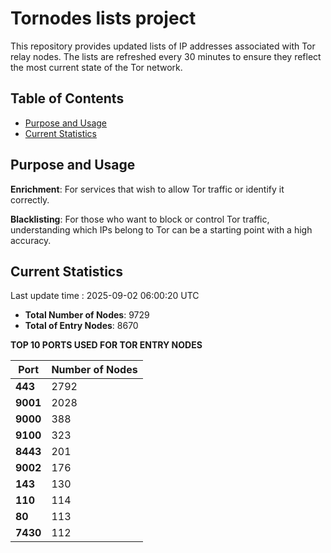 # Tornodes lists project

This repository provides updated lists of IP addresses associated with Tor relay nodes. The lists are refreshed every 30 minutes to ensure they reflect the most current state of the Tor network.

## Table of Contents

- [Purpose and Usage](#purpose-and-usage)
- [Current Statistics](#current-statistics)


## Purpose and Usage

**Enrichment**: For services that wish to allow Tor traffic or identify it correctly.

**Blacklisting**: For those who want to block or control Tor traffic, understanding which IPs belong to Tor can be a starting point with a high accuracy.

## Current Statistics

Last update time : 2025-09-02 06:00:20 UTC

- **Total Number of Nodes**: 9729
- **Total of Entry Nodes**: 8670

**TOP 10 PORTS USED FOR TOR ENTRY NODES**

| **Port** | **Number of Nodes** |
|------|-----------------|
| **443**   | 2792  |
| **9001**   | 2028  |
| **9000**   | 388  |
| **9100**   | 323  |
| **8443**   | 201  |
| **9002**   | 176  |
| **143**   | 130  |
| **110**   | 114  |
| **80**   | 113  |
| **7430**   | 112  |

